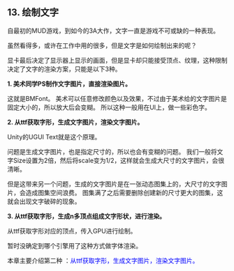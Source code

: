 ## 13. 绘制文字

自最初的MUD游戏，到如今的3A大作，文字一直是游戏不可或缺的一种表现。

虽然看得多，或许在工作中用的很多，但是文字是如何绘制出来的呢？

显卡最后决定了显示器上显示的画面，但是显卡却只能接受顶点、纹理，这种限制决定了文字的渲染方案，只能是以下3种。

<b>1. 美术同学PS制作文字图片，直接渲染图片。</b>

这就是BMFont。
美术可以任意修改颜色以及效果，不过由于美术给的文字图片是固定大小的，所以放大后会变糊。
所以这种一般用在UI上，做一些彩色字。

<b>2. 从ttf获取字形，生成文字图片，渲染文字图片。</b>

Unity的UGUI Text就是这个原理。

问题是生成文字图片，也是指定尺寸的，所以也会有变糊的问题。
我们一般将文字Size设置为2倍，然后将scale变为1/2，这样就会生成大尺寸的文字图片，会很清晰。

但是这带来另一个问题，生成的文字图片是在一张动态图集上的，大尺寸的文字图片，会造成图集空间浪费。
图集满了之后需要删除创建新的尺寸更大的图集，这就会出现文字破碎的现象。


<b>3. 从ttf获取字形，生成n多顶点组成文字形状，进行渲染。</b>

从ttf获取字形对应的顶点，传入GPU进行绘制。

暂时没确定到哪个引擎用了这种方式做字体渲染。

本章主要介绍第二种 ：<font color=blue>从ttf获取字形，生成文字图片，渲染文字图片。</font>